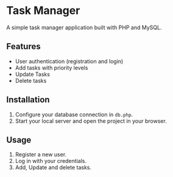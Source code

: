 # Task Manager

A simple task manager application built with PHP and MySQL.

## Features

- User authentication (registration and login)
- Add tasks with priority levels
- Update Tasks
- Delete tasks

## Installation

1. Configure your database connection in `db.php`.
2. Start your local server and open the project in your browser.

## Usage

1. Register a new user.
2. Log in with your credentials.
3. Add, Update and delete tasks.
